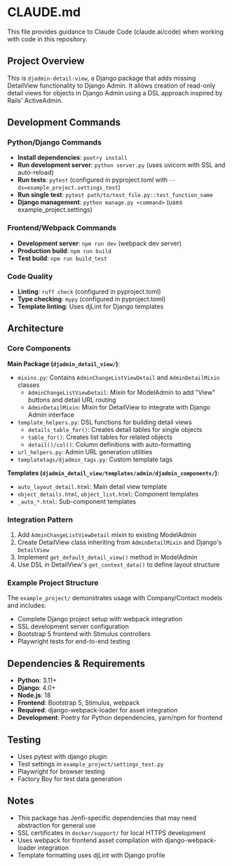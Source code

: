 # CLAUDE.md

This file provides guidance to Claude Code (claude.ai/code) when working with code in this repository.

## Project Overview

This is `djadmin-detail-view`, a Django package that adds missing DetailView functionality to Django Admin. It allows creation of read-only detail views for objects in Django Admin using a DSL approach inspired by Rails' ActiveAdmin.

## Development Commands

### Python/Django Commands
- **Install dependencies**: `poetry install`
- **Run development server**: `python server.py` (uses uvicorn with SSL and auto-reload)
- **Run tests**: `pytest` (configured in pyproject.toml with `--ds=example_project.settings_test`)
- **Run single test**: `pytest path/to/test_file.py::test_function_name`
- **Django management**: `python manage.py <command>` (uses example_project.settings)

### Frontend/Webpack Commands
- **Development server**: `npm run dev` (webpack dev server)
- **Production build**: `npm run build`
- **Test build**: `npm run build_test`

### Code Quality
- **Linting**: `ruff check` (configured in pyproject.toml)
- **Type checking**: `mypy` (configured in pyproject.toml)
- **Template linting**: Uses djLint for Django templates

## Architecture

### Core Components

**Main Package (`djadmin_detail_view/`)**:
- `mixins.py`: Contains `AdminChangeListViewDetail` and `AdminDetailMixin` classes
  - `AdminChangeListViewDetail`: Mixin for ModelAdmin to add "View" buttons and detail URL routing
  - `AdminDetailMixin`: Mixin for DetailView to integrate with Django Admin interface
- `template_helpers.py`: DSL functions for building detail views
  - `details_table_for()`: Creates detail tables for single objects
  - `table_for()`: Creates list tables for related objects
  - `detail()/col()`: Column definitions with auto-formatting
- `url_helpers.py`: Admin URL generation utilities
- `templatetags/djadmin_tags.py`: Custom template tags

**Templates (`djadmin_detail_view/templates/admin/djadmin_components/`)**:
- `auto_layout_detail.html`: Main detail view template
- `object_details.html`, `object_list.html`: Component templates
- `_auto_*.html`: Sub-component templates

### Integration Pattern

1. Add `AdminChangeListViewDetail` mixin to existing ModelAdmin
2. Create DetailView class inheriting from `AdminDetailMixin` and Django's `DetailView`
3. Implement `get_default_detail_view()` method in ModelAdmin
4. Use DSL in DetailView's `get_context_data()` to define layout structure

### Example Project Structure

The `example_project/` demonstrates usage with Company/Contact models and includes:
- Complete Django project setup with webpack integration
- SSL development server configuration
- Bootstrap 5 frontend with Stimulus controllers
- Playwright tests for end-to-end testing

## Dependencies & Requirements

- **Python**: 3.11+
- **Django**: 4.0+
- **Node.js**: 18
- **Frontend**: Bootstrap 5, Stimulus, webpack
- **Required**: django-webpack-loader for asset integration
- **Development**: Poetry for Python dependencies, yarn/npm for frontend

## Testing

- Uses pytest with django plugin
- Test settings in `example_project/settings_test.py`
- Playwright for browser testing
- Factory Boy for test data generation

## Notes

- This package has Jenfi-specific dependencies that may need abstraction for general use
- SSL certificates in `docker/support/` for local HTTPS development
- Uses webpack for frontend asset compilation with django-webpack-loader integration
- Template formatting uses djLint with Django profile
